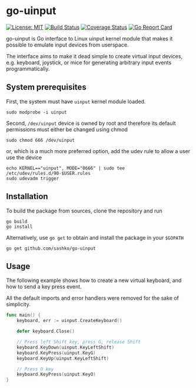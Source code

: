 # go-uinput

[![License: MIT](https://img.shields.io/badge/License-MIT-blue.svg)](https://opensource.org/licenses/MIT)
[![Build Status](https://travis-ci.org/sashko/go-uinput.svg?branch=master)](https://travis-ci.org/sashko/go-uinput)
[![Coverage Status](https://coveralls.io/repos/github/sashko/go-uinput/badge.svg?branch=master)](https://coveralls.io/github/sashko/go-uinput?branch=master)
[![Go Report Card](https://goreportcard.com/badge/github.com/sashko/go-uinput)](https://goreportcard.com/report/github.com/sashko/go-uinput)

go-uinput is Go interface to Linux uinput kernel module that makes it possible to emulate input devices from userspace.

The interface aims to make it dead simple to create virtual input devices, e.g. keyboard, joystick, or mice for generating arbitrary input events programmatically.

## System prerequisites

First, the system must have `uinput` kernel module loaded.

    sudo modprobe -i uinput

Second, `/dev/uinput` device is owned by root and therefore its default permissions must either be changed using chmod

    sudo chmod 666 /dev/uinput

or, which is a much more preferred option, add the udev rule to allow a user use the device

    echo KERNEL=="uinput", MODE="0666" | sudo tee /etc/udev/rules.d/90-$USER.rules
    sudo udevadm trigger

## Installation

To build the package from sources, clone the repository and run

    go build
    go install

Alternatively, use `go get` to obtain and install the package in your `$GOPATH`

    go get github.com/sashko/go-uinput

## Usage

The following example shows how to create a new virtual keyboard, and how to send a key press event.

All the default imports and error handlers were removed for the sake of simplicity.

```go
func main() {
	keyboard, err := uinput.CreateKeyboard()

	defer keyboard.Close()

	// Press left Shift key, press G, release Shift
	keyboard.KeyDown(uinput.KeyLeftShift)
	keyboard.KeyPress(uinput.KeyG)
	keyboard.KeyUp(uinput.KeyLeftShift)

	// Press O key
	keyboard.KeyPress(uinput.KeyO)
}
```
